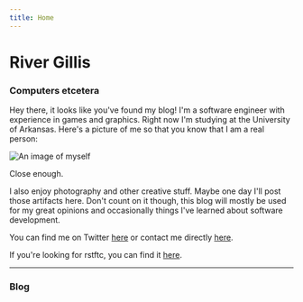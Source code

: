 ```yaml
---
title: Home
---
```


# River Gillis

### Computers etcetera

Hey there, it looks like you've found my blog! I'm a software engineer with experience in games and graphics. Right now I'm studying at the University of Arkansas. Here's a picture of me so that you know that I am a real person:

![An image of myself](meirl.jpg)

Close enough.

I also enjoy photography and other creative stuff. Maybe one day I'll post those artifacts here. Don't count on it though, this blog will mostly be used for my great opinions and occasionally things I've learned about software development.

You can find me on Twitter [here](https://twitter.com/rivergillis) or contact me directly [here](mailto:jrivergillis@gmail.com).

If you're looking for rstftc, you can find it [here](rstftcv1.zip).
<hr/>

### Blog
